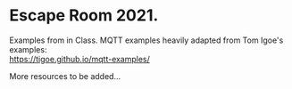 # Escape Room 2021. 
Examples from in Class. 
MQTT examples heavily adapted from Tom Igoe's examples:  
https://tigoe.github.io/mqtt-examples/  
  
More resources to be added...
